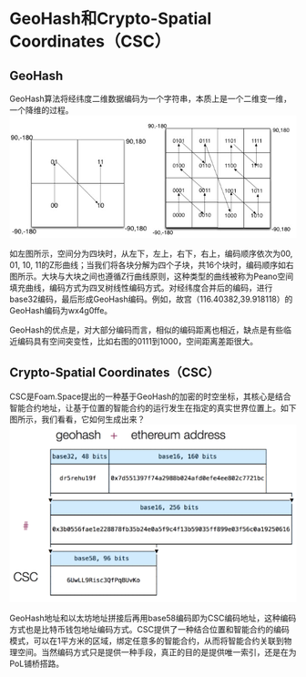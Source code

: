 # GeoHash和Crypto-Spatial Coordinates（CSC）

## GeoHash
GeoHash算法将经纬度二维数据编码为一个字符串，本质上是一个二维变一维，一个降维的过程。
![GeoHash Fig1](https://raw.githubusercontent.com/yaleeyang/BlockchainKnowledge/master/images/GeoHash.jpg)

如左图所示，空间分为四块时，从左下，左上，右下，右上，编码顺序依次为00, 01, 10, 11的Z形曲线；当我们将各块分解为四个子块，共16个块时，编码顺序如右图所示。大块与大块之间也遵循Z行曲线原则，这种类型的曲线被称为Peano空间填充曲线，编码方式为四叉树线性编码方式。对经纬度合并后的编码，进行base32编码，最后形成GeoHash编码。例如，故宫（116.40382,39.918118）的GeoHash编码为wx4g0ffe。

GeoHash的优点是，对大部分编码而言，相似的编码距离也相近，缺点是有些临近编码具有空间突变性，比如右图的0111到1000，空间距离差距很大。

## Crypto-Spatial Coordinates（CSC）
CSC是Foam.Space提出的一种基于GeoHash的加密的时空坐标，其核心是结合智能合约地址，让基于位置的智能合约的运行发生在指定的真实世界位置上。如下图所示，我们看看，它如何生成出来？
![CSC Fig1](https://raw.githubusercontent.com/yaleeyang/BlockchainKnowledge/master/images/Crypto-Spatial-Coordinates.png)

GeoHash地址和以太坊地址拼接后再用base58编码即为CSC编码地址，这种编码方式也是比特币钱包地址编码方式。CSC提供了一种结合位置和智能合约的编码模式，可以在1平方米的区域，绑定任意多的智能合约，从而将智能合约关联到物理空间。当然编码方式只是提供一种手段，真正的目的是提供唯一索引，还是在为PoL铺桥搭路。